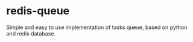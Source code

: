 redis-queue
===========

Simple and easy to use implementation of tasks queue, based on python and redis database.